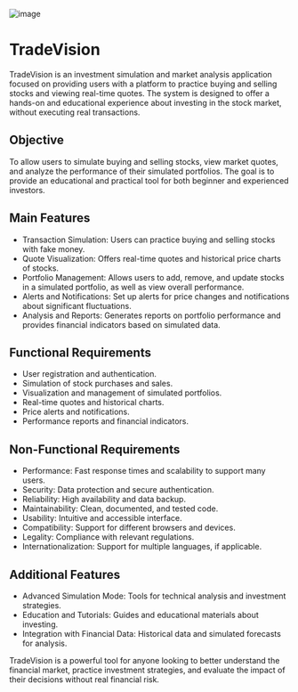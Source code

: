 ![image](https://github.com/user-attachments/assets/9d313c96-0314-4131-a36c-ac8bcb9e30f4)

# TradeVision  
TradeVision is an investment simulation and market analysis application focused on providing users with a platform to practice buying and selling stocks and viewing real-time quotes. The system is designed to offer a hands-on and educational experience about investing in the stock market, without executing real transactions.

## Objective  
To allow users to simulate buying and selling stocks, view market quotes, and analyze the performance of their simulated portfolios. The goal is to provide an educational and practical tool for both beginner and experienced investors.

## Main Features  
- Transaction Simulation: Users can practice buying and selling stocks with fake money.  
- Quote Visualization: Offers real-time quotes and historical price charts of stocks.  
- Portfolio Management: Allows users to add, remove, and update stocks in a simulated portfolio, as well as view overall performance.  
- Alerts and Notifications: Set up alerts for price changes and notifications about significant fluctuations.  
- Analysis and Reports: Generates reports on portfolio performance and provides financial indicators based on simulated data.  

## Functional Requirements  
- User registration and authentication.  
- Simulation of stock purchases and sales.  
- Visualization and management of simulated portfolios.  
- Real-time quotes and historical charts.  
- Price alerts and notifications.  
- Performance reports and financial indicators.  

## Non-Functional Requirements  
- Performance: Fast response times and scalability to support many users.  
- Security: Data protection and secure authentication.  
- Reliability: High availability and data backup.  
- Maintainability: Clean, documented, and tested code.  
- Usability: Intuitive and accessible interface.  
- Compatibility: Support for different browsers and devices.  
- Legality: Compliance with relevant regulations.  
- Internationalization: Support for multiple languages, if applicable.  

## Additional Features  
- Advanced Simulation Mode: Tools for technical analysis and investment strategies.  
- Education and Tutorials: Guides and educational materials about investing.  
- Integration with Financial Data: Historical data and simulated forecasts for analysis.  

TradeVision is a powerful tool for anyone looking to better understand the financial market, practice investment strategies, and evaluate the impact of their decisions without real financial risk.
